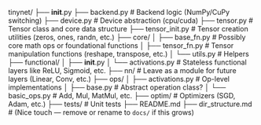 tinynet/
├── __init__.py
├── backend.py                # Backend logic (NumPy/CuPy switching)
├── device.py                 # Device abstraction (cpu/cuda)
├── tensor.py                 # Tensor class and core data structure
├── tensor_init.py           # Tensor creation utilities (zeros, ones, randn, etc.)
├── core/
│   ├── base_fn.py            # Possibly core math ops or foundational functions
│   ├── tensor_fn.py          # Tensor manipulation functions (reshape, transpose, etc.)
│   └── utils.py              # Helpers
├── functional/
│   ├── __init__.py
│   └── activations.py        # Stateless functional layers like ReLU, Sigmoid, etc.
├── nn/                      # Leave as a module for future layers (Linear, Conv, etc.)
├── ops/
│   ├── activations.py        # Op-level implementations
│   ├── base.py               # Abstract operation class?
│   └── basic_ops.py          # Add, Mul, MatMul, etc.
├── optim/                   # Optimizers (SGD, Adam, etc.)
├── tests/                   # Unit tests
├── README.md
├── dir_structure.md         # (Nice touch — remove or rename to `docs/` if this grows)
